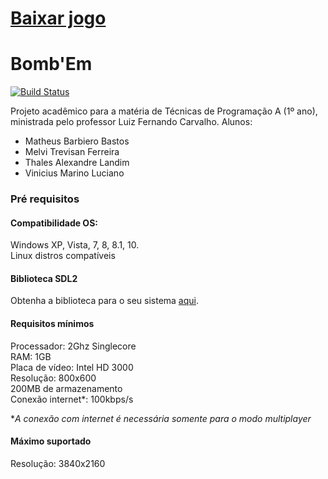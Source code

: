 # [Baixar jogo](https://github.com/Epherex/ProjetoUEL/releases/tag/v1.0)

# Bomb'Em
[![Build Status](https://travis-ci.org/Epherex/ProjetoUEL.svg?branch=master)](https://travis-ci.org/Epherex/ProjetoUEL) <br>

Projeto acadêmico para a matéria de Técnicas de Programação A (1º ano), ministrada
pelo professor Luiz Fernando Carvalho. Alunos:
* Matheus Barbiero Bastos
* Melvi Trevisan Ferreira
* Thales Alexandre Landim
* Vinicius Marino Luciano

### Pré requisitos

#### **Compatibilidade OS:** 
Windows XP, Vista, 7, 8, 8.1, 10. <br>
Linux distros compatíveis

#### **Biblioteca SDL2**
Obtenha a biblioteca para o seu sistema [aqui](https://www.libsdl.org/download-2.0.php).

#### **Requisitos mínimos**
Processador: 2Ghz Singlecore <br>
RAM: 1GB <br>
Placa de vídeo: Intel HD 3000 <br>
Resolução: 800x600 <br>
200MB de armazenamento <br>
Conexão internet*: 100kbps/s

**A conexão com internet é necessária somente para o modo multiplayer*

#### Máximo suportado
Resolução: 3840x2160
